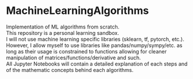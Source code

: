 # MachineLearningAlgorithms
Implementation of ML algorithms from scratch.  
This repository is a personal learning sandbox.  
I will not use machine learning specific libraries (sklearn, tf, pytorch, etc.).  
However, I allow myself to use libraries like pandas/numpy/sympy/etc. as long as their usage is constrained to functions allowing for cleaner manipulation of matrices/functions/derivative and such.  
All Jupyter Notebooks will contain a detailed explanation of each steps and of the mathematic concepts behind each algorithms.
